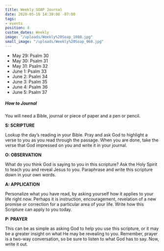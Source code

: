 ```yaml
---
title: Weekly SOAP Journal
date: 2020-05-16 14:39:00 -07:00
tags:
- events
position: 4
custom_dates: Weekly
image: "/uploads/Weekly%20Soap_1080.jpg"
small_image: "/uploads/Weekly%20Soap_960.jpg"
---
```


* May 29: Psalm 30
* May 30: Psalm 31
* May 31: Psalm 32
* June 1: Psalm 33
* June 2: Psalm 34
* June 3: Psalm 35
* June 4: Psalm 36
* June 5: Psalm 37

##### How to Journal

You will need a Bible, journal or piece of paper and a pen or pencil.

**S: SCRIPTURE**

Lookup the day’s reading in your Bible. Pray and ask God to highlight a verse to you as you read through the passage. When you are done, take the verse that God impressed on you and write it in your journal.

**O: OBSERVATION**

What do you think God is saying to you in this scripture? Ask the Holy Spirit to teach you and reveal Jesus to you. Paraphrase and write this scripture down in your own words.

**A: APPLICATION**

Personalize what you have read, by asking yourself how it applies to your life right now. Perhaps it is instruction, encouragement, revelation of a new promise or correction for a particular area of your life. Write how this Scripture can apply to you today.

**P: PRAYER**

This can be as simple as asking God to help you use this scripture, or it may be a greater insight on what He may be revealing to you. Remember, prayer is a two-way conversation, so be sure to listen to what God has to say. Now, write it out.